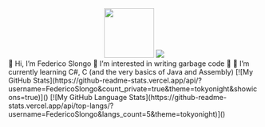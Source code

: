 <div id="header" align="center">
  <img src="https://avatars.githubusercontent.com/u/73640124?v=4" width="100"/>
  <img src = "https://komarev.com/ghpvc/?username=FedericoSlongo">
</div>
👋 Hi, I’m Federico Slongo 💖 I’m interested in writing garbage code 💖 🌱 I’m currently learning C#, C (and the very basics of Java and Assembly)   
[![My GitHub Stats](https://github-readme-stats.vercel.app/api/?username=FedericoSlongo&count_private=true&theme=tokyonight&showicons=true)]()  
[![My GitHub Language Stats](https://github-readme-stats.vercel.app/api/top-langs/?username=FedericoSlongo&langs_count=5&theme=tokyonight)]()  
